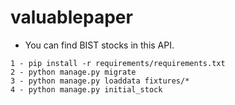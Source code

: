 # valuablepaper

- You can find BIST stocks in this API.


``1 - pip install -r requirements/requirements.txt`` \
``2 - python manage.py migrate`` \
``3 - python manage.py loaddata fixtures/*``\
``4 - python manage.py initial_stock``
